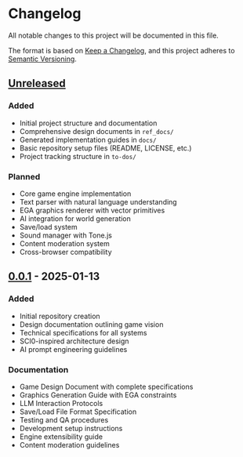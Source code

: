# Changelog

All notable changes to this project will be documented in this file.

The format is based on [Keep a Changelog](https://keepachangelog.com/en/1.0.0/),
and this project adheres to [Semantic Versioning](https://semver.org/spec/v2.0.0.html).

## [Unreleased]

### Added
- Initial project structure and documentation
- Comprehensive design documents in `ref_docs/`
- Generated implementation guides in `docs/`
- Basic repository setup files (README, LICENSE, etc.)
- Project tracking structure in `to-dos/`

### Planned
- Core game engine implementation
- Text parser with natural language understanding  
- EGA graphics renderer with vector primitives
- AI integration for world generation
- Save/load system
- Sound manager with Tone.js
- Content moderation system
- Cross-browser compatibility

## [0.0.1] - 2025-01-13

### Added
- Initial repository creation
- Design documentation outlining game vision
- Technical specifications for all systems
- SCI0-inspired architecture design
- AI prompt engineering guidelines

### Documentation
- Game Design Document with complete specifications
- Graphics Generation Guide with EGA constraints
- LLM Interaction Protocols
- Save/Load File Format Specification
- Testing and QA procedures
- Development setup instructions
- Engine extensibility guide
- Content moderation guidelines

[Unreleased]: https://github.com/doublegate/Somnium/compare/v0.0.1...HEAD
[0.0.1]: https://github.com/doublegate/Somnium/releases/tag/v0.0.1
